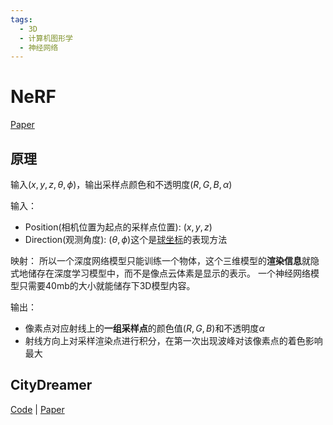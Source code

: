 ```yaml
---
tags:
  - 3D
  - 计算机图形学
  - 神经网络
---
```


# NeRF
[Paper](https://arxiv.org/abs/2003.08934)

## 原理
输入$(x,y,z,\theta, \phi)$，输出采样点颜色和不透明度$(R,G,B,\alpha)$

输入：
- Position(相机位置为起点的采样点位置): $(x,y,z)$
- Direction(观测角度): $(\theta, \phi)$这个是[球坐标](https://zh.wikipedia.org/zh-cn/%E7%90%83%E5%BA%A7%E6%A8%99%E7%B3%BB)的表现方法

映射：
所以一个深度网络模型只能训练一个物体，这个三维模型的**渲染信息**就隐式地储存在深度学习模型中，而不是像点云体素是显示的表示。
一个神经网络模型只需要40mb的大小就能储存下3D模型内容。

输出：
- 像素点对应射线上的**一组采样点**的颜色值$(R, G, B)$和不透明度$\alpha$
- 射线方向上对采样渲染点进行积分，在第一次出现波峰对该像素点的着色影响最大

## CityDreamer

[Code](https://github.com/hzxie/CityDreamer) | [Paper](https://arxiv.org/abs/2309.00610)
